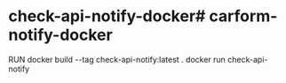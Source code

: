 # check-api-notify-docker# carform-notify-docker
RUN
docker build --tag check-api-notify:latest .
docker run check-api-notify
